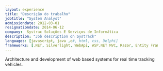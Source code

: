 ```yaml
---
layout: experience
title: "Descrição do trabalho"
jobtitle: "System Analyst"
admissiondate: 2012-03-01
resignationdate: 2014-06-12
company:  Systrac Soluções E Serviços de Informática
description: "Job description on Systrack"
languages: [javascript, java ,c#, html, css, Delphi]
frameworks: [.NET, Silverlight, WebApi, ASP.NET MVC, Razor, Entity Framework, Bootstrap, KnockoutJS, jQuery]
---
```


Architecture and development of web based systems for real time tracking vehicles.